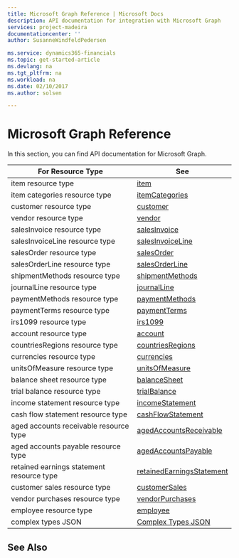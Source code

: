```yaml
---
title: Microsoft Graph Reference | Microsoft Docs
description: API documentation for integration with Microsoft Graph
services: project-madeira
documentationcenter: ''
author: SusanneWindfeldPedersen

ms.service: dynamics365-financials
ms.topic: get-started-article
ms.devlang: na
ms.tgt_pltfrm: na
ms.workload: na
ms.date: 02/10/2017
ms.author: solsen

---
```

# Microsoft Graph Reference
In this section, you can find API documentation for Microsoft Graph.

|For Resource Type|See|
|-----------------|---|
|item resource type|[item](../resource_types/dynamics_item.md)|
|item categories resource type|[itemCategories](../resource_types/dynamics_itemcategories.md)|
|customer resource type|[customer](../resource_types/dynamics_customer.md)|
|vendor resource type|[vendor](../resource_types/dynamics_vendor.md)|
|salesInvoice resource type|[salesInvoice](../resource_types/dynamics_salesinvoice.md)|
|salesInvoiceLine resource type|[salesInvoiceLine](../resource_types/dynamics_salesinvoiceline.md)|
|salesOrder resource type|[salesOrder](../resource_types/dynamics_salesorder.md)|
|salesOrderLine resource type|[salesOrderLine](../resource_types/dynamics_salesorderline.md)|
|shipmentMethods resource type|[shipmentMethods](../resource_types/dynamics_shipmentmethods.md)|
|journalLine resource type|[journalLine](../resource_types/dynamics_journalline.md)|
|paymentMethods resource type|[paymentMethods](../resource_types/dynamics_paymentmethods.md)|
|paymentTerms resource type|[paymentTerms](../resource_types/dynamics_paymentterms.md)|
|irs1099 resource type|[irs1099](../resource_types/dynamics_irs1099.md)|
|account resource type|[account](../resource_types/dynamics_account.md)|
|countriesRegions resource type|[countriesRegions](../resource_types/dynamics_countriesregions.md)|
|currencies resource type|[currencies](../resource_types/dynamics_currencies.md)|
|unitsOfMeasure resource type|[unitsOfMeasure](../resource_types/dynamics_unitsofmeasure.md)|
|balance sheet resource type|[balanceSheet](../resource_types/dynamics_balancesheet.md)|
|trial balance resource type|[trialBalance](../resource_types/dynamics_trialbalance.md)|
|income statement resource type|[incomeStatement](../resource_types/dynamics_incomestatement.md)|
|cash flow statement resource type|[cashFlowStatement](../resource_types/dynamics_cashflowstatement.md)|
|aged accounts receivable resource type|[agedAccountsReceivable](../resource_types/dynamics_agedaccountsreceivable.md)|
|aged accounts payable resource type|[agedAccountsPayable](../resource_types/dynamics_agedaccountspayable.md)|
|retained earnings statement resource type|[retainedEarningsStatement](../resource_types/dynamics_retainedearningsstatement.md)|
|customer sales resource type|[customerSales](../resource_types/dynamics_customersales.md)|
|vendor purchases resource type|[vendorPurchases](../resource_types/dynamics_vendorpurchases.md)|
|employee resource type|[employee](../resource_types/dynamics_employee.md)|
|complex types JSON|[Complex Types JSON](../resource_types/dynamics_complex_types.md)|

## See Also
